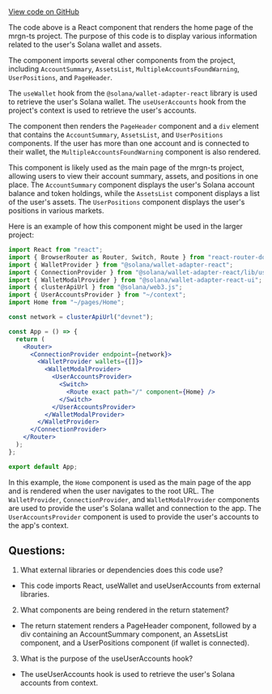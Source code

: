 [View code on GitHub](https://github.com/mrgnlabs/mrgn-ts/apps/marginfi-v2-ui/src/pages/index.tsx)

The code above is a React component that renders the home page of the mrgn-ts project. The purpose of this code is to display various information related to the user's Solana wallet and assets.

The component imports several other components from the project, including `AccountSummary`, `AssetsList`, `MultipleAccountsFoundWarning`, `UserPositions`, and `PageHeader`.

The `useWallet` hook from the `@solana/wallet-adapter-react` library is used to retrieve the user's Solana wallet. The `useUserAccounts` hook from the project's context is used to retrieve the user's accounts.

The component then renders the `PageHeader` component and a `div` element that contains the `AccountSummary`, `AssetsList`, and `UserPositions` components. If the user has more than one account and is connected to their wallet, the `MultipleAccountsFoundWarning` component is also rendered.

This component is likely used as the main page of the mrgn-ts project, allowing users to view their account summary, assets, and positions in one place. The `AccountSummary` component displays the user's Solana account balance and token holdings, while the `AssetsList` component displays a list of the user's assets. The `UserPositions` component displays the user's positions in various markets.

Here is an example of how this component might be used in the larger project:

```jsx
import React from "react";
import { BrowserRouter as Router, Switch, Route } from "react-router-dom";
import { WalletProvider } from "@solana/wallet-adapter-react";
import { ConnectionProvider } from "@solana/wallet-adapter-react/lib/useConnection";
import { WalletModalProvider } from "@solana/wallet-adapter-react-ui";
import { clusterApiUrl } from "@solana/web3.js";
import { UserAccountsProvider } from "~/context";
import Home from "~/pages/Home";

const network = clusterApiUrl("devnet");

const App = () => {
  return (
    <Router>
      <ConnectionProvider endpoint={network}>
        <WalletProvider wallets={[]}>
          <WalletModalProvider>
            <UserAccountsProvider>
              <Switch>
                <Route exact path="/" component={Home} />
              </Switch>
            </UserAccountsProvider>
          </WalletModalProvider>
        </WalletProvider>
      </ConnectionProvider>
    </Router>
  );
};

export default App;
```

In this example, the `Home` component is used as the main page of the app and is rendered when the user navigates to the root URL. The `WalletProvider`, `ConnectionProvider`, and `WalletModalProvider` components are used to provide the user's Solana wallet and connection to the app. The `UserAccountsProvider` component is used to provide the user's accounts to the app's context.

## Questions:

1.  What external libraries or dependencies does this code use?

- This code imports React, useWallet and useUserAccounts from external libraries.

2. What components are being rendered in the return statement?

- The return statement renders a PageHeader component, followed by a div containing an AccountSummary component, an AssetsList component, and a UserPositions component (if wallet is connected).

3. What is the purpose of the useUserAccounts hook?

- The useUserAccounts hook is used to retrieve the user's Solana accounts from context.
